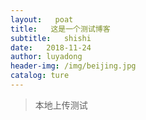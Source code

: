 ```yaml
---
layout:   poat
title:   这是一个测试博客
subtitle:	shishi
date:	2018-11-24
author: luyadong
header-img: /img/beijing.jpg
catalog: ture
---
```


>本地上传测试
